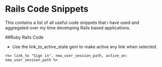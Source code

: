 Rails Code Snippets
=================

This contains a list of all useful code snippets that i have used and aggregated over my time developing Rails based applications.

##Ruby Rails Code

* Use the link_to_active_state gem to make active any link when selected.

```
<%= link_to "Sign in", new_user_session_path, active_on: new_user_session_path %>
```
